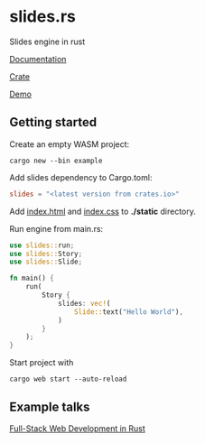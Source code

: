 # slides.rs

Slides engine in rust

[Documentation](https://docs.rs/crate/slides)

[Crate](https://crates.io/crates/slides)

[Demo](https://edvorg.github.io/slides.rs)

## Getting started

Create an empty WASM project:

```shell
cargo new --bin example
```

Add slides dependency to Cargo.toml:

```toml
slides = "<latest version from crates.io>"
```

Add [index.html](https://raw.githubusercontent.com/edvorg/slides.rs/master/frontend/static/index.html) and [index.css](https://raw.githubusercontent.com/edvorg/slides.rs/master/frontend/static/index.css) to **./static** directory.

Run engine from main.rs:

```rust
use slides::run;
use slides::Story;
use slides::Slide;

fn main() {
    run(
        Story {
            slides: vec!(
                Slide::text("Hello World"),
            )
        }
    );
}
```

Start project with

```shell
cargo web start --auto-reload
```

## Example talks

[Full-Stack Web Development in Rust](https://edvorg.github.io/slides.rs/talk-1)
